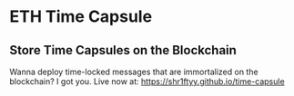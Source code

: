 # ETH Time Capsule
## Store Time Capsules on the Blockchain
Wanna deploy time-locked messages that are immortalized on the blockchain?
I got you.
Live now at: https://shr1ftyy.github.io/time-capsule